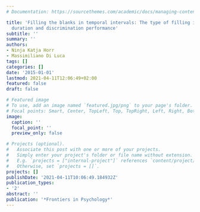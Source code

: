 ```yaml
---
# Documentation: https://sourcethemes.com/academic/docs/managing-content/

title: 'Filling the blanks in temporal intervals: The type of filling influences perceived
  duration and discrimination performance'
subtitle: ''
summary: ''
authors:
- Ninja Katja Horr
- Massimiliano Di Luca
tags: []
categories: []
date: '2015-01-01'
lastmod: 2021-04-11T12:06:49+02:00
featured: false
draft: false

# Featured image
# To use, add an image named `featured.jpg/png` to your page's folder.
# Focal points: Smart, Center, TopLeft, Top, TopRight, Left, Right, BottomLeft, Bottom, BottomRight.
image:
  caption: ''
  focal_point: ''
  preview_only: false

# Projects (optional).
#   Associate this post with one or more of your projects.
#   Simply enter your project's folder or file name without extension.
#   E.g. `projects = ["internal-project"]` references `content/project/deep-learning/index.md`.
#   Otherwise, set `projects = []`.
projects: []
publishDate: '2021-04-11T10:06:49.184932Z'
publication_types:
- '2'
abstract: ''
publication: '*Frontiers in Psychology*'
---
```

